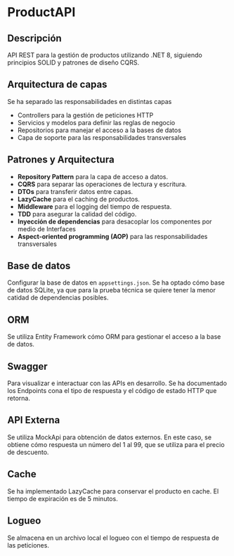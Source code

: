 # ProductAPI

## Descripción
API REST para la gestión de productos utilizando .NET 8, siguiendo principios SOLID y patrones de diseño CQRS.

## Arquitectura de capas
Se ha separado las responsabilidades en distintas capas
- Controllers para la gestión de peticiones HTTP
- Servicios y modelos para definir las reglas de negocio
- Repositorios para manejar el acceso a la bases de datos
- Capa de soporte para las responsabilidades transversales

## Patrones y Arquitectura
- **Repository Pattern** para la capa de acceso a datos.
- **CQRS** para separar las operaciones de lectura y escritura.
- **DTOs** para transferir datos entre capas.
- **LazyCache** para el caching de productos.
- **Middleware** para el logging del tiempo de respuesta.
- **TDD** para asegurar la calidad del código.
- **Inyección de dependencias** para desacoplar los componentes por medio de Interfaces
- **Aspect-oriented programming (AOP)** para las responsabilidades transversales

## Base de datos
Configurar la base de datos en `appsettings.json`.
Se ha optado cómo base de datos SQLite, ya que para la prueba técnica se quiere tener la menor catidad de dependencias posibles.

## ORM
Se utiliza Entity Framework cómo ORM para gestionar el acceso a la base de datos. 

## Swagger
Para visualizar e interactuar con las APIs en desarrollo.
Se ha documentado los Endpoints cona el tipo de respuesta y el código de estado HTTP que retorna.

## API Externa
Se utiliza MockApi para obtención de datos externos.
En este caso, se obtiene cómo respuesta un número del 1 al 99, que se utiliza para el precio de descuento.

## Cache
Se ha implementado LazyCache para conservar el producto en cache. 
El tiempo de expiración es de 5 minutos.

## Logueo
Se almacena en un archivo local el logueo con el tiempo de respuesta de las peticiones.